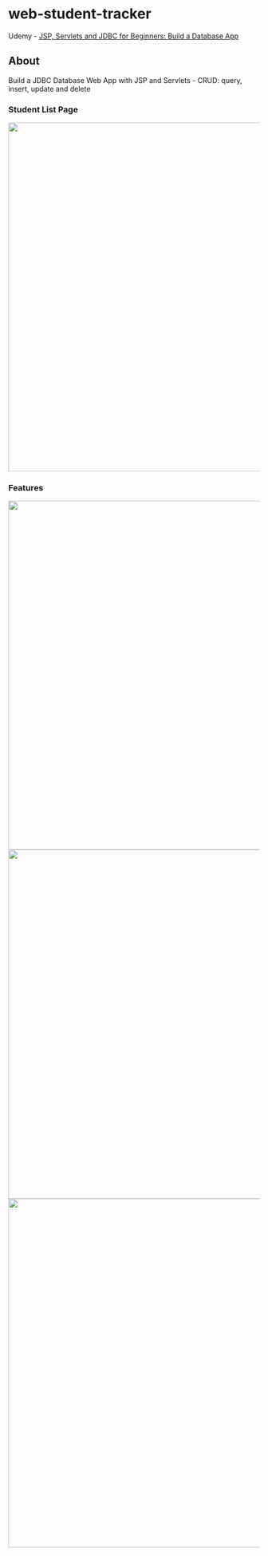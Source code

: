 # web-student-tracker
Udemy - [JSP, Servlets and JDBC for Beginners: Build a Database App](https://www.udemy.com/course/jsp-tutorial/)

## About
Build a JDBC Database Web App with JSP and Servlets - CRUD: query, insert, update and delete

### Student List Page
<img src="https://github.com/swimmingAda/web-student-tracker/blob/main/images/list.jpg" width="700" />

### Features
<img src="https://github.com/swimmingAda/web-student-tracker/blob/main/images/add.jpg" width="700" />
<img src="https://github.com/swimmingAda/web-student-tracker/blob/main/images/update.jpg" width="700" />
<img src="https://github.com/swimmingAda/web-student-tracker/blob/main/images/delete.jpg" width="700" />

